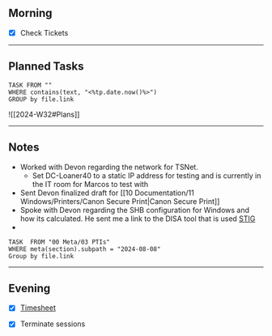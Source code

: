 ## Morning
- [x] Check Tickets

---
## Planned Tasks
~~~dataview
TASK FROM ""
WHERE contains(text, "<%tp.date.now()%>")
GROUP by file.link
~~~
![[2024-W32#Plans]]

---
## Notes
- Worked with Devon regarding the network for TSNet.
	- Set DC-Loaner40 to a static IP address for testing and is currently in the IT room for Marcos to test with 
- Sent Devon finalized draft for [[10 Documentation/11 Windows/Printers/Canon Secure Print|Canon Secure Print]]
- Spoke with Devon regarding the SHB configuration for Windows and how its calculated. He sent me a link to the DISA tool that is used [STIG](https://public.cyber.mil/stigs/scap/)
- 

~~~dataview
TASK  FROM "00 Meta/03 PTIs"
WHERE meta(section).subpath = "2024-08-08"
Group by file.link
~~~
---
## Evening
- [x] [Timesheet]()
- [x] Terminate sessions


